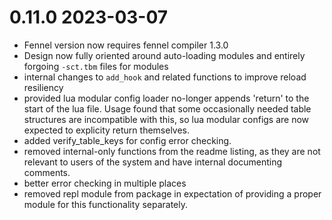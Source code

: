 # 0.11.0 2023-03-07
 
 * Fennel version now requires fennel compiler 1.3.0
 * Design now fully oriented around auto-loading modules and entirely forgoing `-sct.tbm` files for modules
 * internal changes to `add_hook` and related functions to improve reload resiliency
 * provided lua modular config loader no-longer appends 'return' to the start of the lua file. Usage found that some occasionally needed table structures are incompatible with this, so lua modular configs are now expected to explicity return themselves.
 * added verify_table_keys for config error checking.
 * removed internal-only functions from the readme listing, as they are not relevant to users of the system and have internal documenting comments.
 * better error checking in multiple places
 * removed repl module from package in expectation of providing a proper module for this functionality separately.
